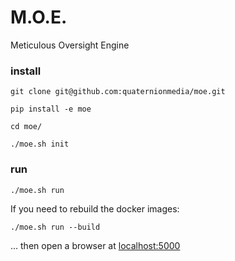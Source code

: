 # M.O.E.
Meticulous Oversight Engine

### install
`git clone git@github.com:quaternionmedia/moe.git`

`pip install -e moe`

`cd moe/`

`./moe.sh init`


### run

`./moe.sh run`

If you need to rebuild the docker images:

`./moe.sh run --build`

... then open a browser at [localhost:5000](http://localhost:5000)

